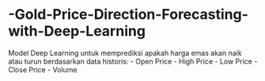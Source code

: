 # -Gold-Price-Direction-Forecasting-with-Deep-Learning
Model Deep Learning untuk memprediksi apakah harga emas akan naik atau turun berdasarkan data historis: - Open Price - High Price - Low Price - Close Price - Volume

